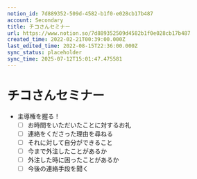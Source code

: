 ```yaml
---
notion_id: 7d889352-509d-4582-b1f0-e028cb17b487
account: Secondary
title: チコさんセミナー
url: https://www.notion.so/7d889352509d4582b1f0e028cb17b487
created_time: 2022-02-21T00:39:00.000Z
last_edited_time: 2022-08-15T22:36:00.000Z
sync_status: placeholder
sync_time: 2025-07-12T15:01:47.475581
---
```

# チコさんセミナー

- 主導権を握る！
  - [ ] お時間をいただいたことに対するお礼
  - [ ] 連絡をくださった理由を尋ねる
  - [ ] それに対して自分ができること
  - [ ] 今まで外注したことがあるか
  - [ ] 外注した時に困ったことがあるか
  - [ ] 今後の連絡手段を聞く